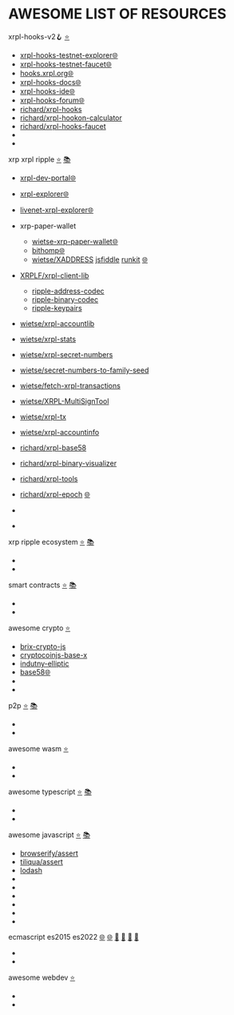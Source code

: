 
# AWESOME LIST OF RESOURCES

xrpl-hooks-v2🪝 [⭐](https://github.com/stars/f1f47a23/lists/xrpl-hooks)<br>

- [xrpl-hooks-testnet-explorer🌐](https://hooks-testnet-v2-explorer.xrpl-labs.com/)
- [xrpl-hooks-testnet-faucet🌐](https://hooks-testnet-v2.xrpl-labs.com/)
- [hooks.xrpl.org🌐](https://hooks.xrpl.org/)
- [xrpl-hooks-docs🌐](https://xrpl-hooks.readme.io/)
- [xrpl-hooks-ide🌐](https://hooks-builder.xrpl.org/develop)
- [xrpl-hooks-forum🌐](https://github.com/XRPLF/Hooks/discussions)
- [richard/xrpl-hooks](https://github.com/RichardAH/xrpl.js)
- [richard/xrpl-hookon-calculator](https://github.com/RichardAH/xrpl-hookon-calculator)
- [richard/xrpl-hooks-faucet](https://github.com/RichardAH/hooks-faucet)
- []()
- []()



xrp xrpl ripple [⭐](https://github.com/stars/f1f47a23/lists/xrpl) [📚](https://github.com/topics/xrpl)<br>

- [xrpl-dev-portal🌐](https://xrpl.org/)
- [xrpl-explorer🌐](https://explorer.xrplf.org/)
- [livenet-xrpl-explorer🌐](https://livenet.xrpl.org/)

- xrp-paper-wallet
  - [wietse-xrp-paper-wallet🌐](https://www.xrpaddress.org/)
  - [bithomp🌐](https://bithomp.github.io/xrp-paper-wallet/)
  - [wietse/XADDRESS](https://github.com/xrp-community/xrpl-tagged-address-codec) [jsfiddle](https://jsfiddle.net/WietseWind/05rpvbag/) [runkit](https://runkit.com/wietsewind/5cbf111b51e3ee00127b2b59) [🌐](https://xrpaddress.info/)

- [XRPLF/xrpl-client-lib](https://github.com/XRPLF/xrpl.js)
  - [ripple-address-codec](https://github.com/XRPLF/xrpl.js/tree/main/packages/ripple-address-codec)
  - [ripple-binary-codec](https://github.com/XRPLF/xrpl.js/tree/main/packages/ripple-binary-codec)
  - [ripple-keypairs](https://github.com/XRPLF/xrpl.js/tree/main/packages/ripple-keypairs)
- [wietse/xrpl-accountlib](https://github.com/WietseWind/xrpl-accountlib)
- [wietse/xrpl-stats](https://github.com/WietseWind/xrp-ledgerstats)
- [wietse/xrpl-secret-numbers](https://github.com/WietseWind/xrpl-secret-numbers)
- [wietse/secret-numbers-to-family-seed](https://github.com/WietseWind/secret-numbers-to-family-seed)
- [wietse/fetch-xrpl-transactions](https://github.com/WietseWind/fetch-xrpl-transactions)
- [wietse/XRPL-MultiSignTool](https://github.com/WietseWind/XRPL-MultiSignTool)
- [wietse/xrpl-tx](https://github.com/XRPL-Labs/XrplTxData)
- [wietse/xrpl-accountinfo](https://github.com/WietseWind/fetch-xrpl-accounts)

- [richard/xrpl-base58](https://richardah.github.io/xrpl-base58-tool/)
- [richard/xrpl-binary-visualizer](https://richardah.github.io/xrpl-binary-visualizer/)
- [richard/xrpl-tools](https://github.com/RichardAH/xrpl-tools)
- [richard/xrpl-epoch](https://github.com/RichardAH/xrpl-epoch-converter) [🌐](https://richardah.github.io/xrpl-epoch-converter/index.html)

- []()
- []()




xrp ripple ecosystem [⭐](https://github.com/stars/f1f47a23/lists/ripple-xrp-ecosystem) [📚](https://github.com/topics/xrp)<br>

- []()
- []()

smart contracts [⭐](https://github.com/stars/f1f47a23/lists/smart-contracts-dapps) [📚](https://github.com/topics/ethereum)<br>

- []()
- []()

awesome crypto [⭐](https://github.com/stars/f1f47a23/lists/awesome-crypto)<br>

- [brix-crypto-js](https://github.com/brix/crypto-js)
- [cryptocoinjs-base-x](https://github.com/cryptocoinjs/base-x)
- [indutny-elliptic](https://github.com/indutny/elliptic)
- [base58🌐](https://incoherency.co.uk/base58/)
- []()
- []()


p2p [⭐](https://github.com/stars/f1f47a23/lists/p2p-holochain) [📚](https://github.com/topics/p2p)<br>

- []()
- []()

awesome wasm [⭐](https://github.com/stars/f1f47a23/lists/awesome-wasm)<br>

- []()
- []()

awesome typescript [⭐](https://github.com/stars/f1f47a23/lists/awesome-typescript) [📚](https://github.com/topics/typescript)<br>

- []()
- []()

awesome javascript [⭐](https://github.com/stars/f1f47a23/lists/awesome-javascript) [📚](https://github.com/topics/javascript)<br>

- [browserify/assert](https://github.com/browserify/commonjs-assert)
- [tiliqua/assert](https://github.com/Tiliqua/assert-js)
- [lodash](https://github.com/lodash/lodash)
- []()
- []()
- []()
- []()
- []()
- []()



ecmascript es2015 es2022 [🌐](https://yagmurcetintas.com/journal/whats-new-in-es2022) [🌐](https://dev.to/jasmin/whats-new-in-es2022-1de6) 
 [🧰](https://deliciousinsights.github.io/confoo-es2022/#/mainTitle) [🧰](https://github.com/sudheerj/ECMAScript-features) [🧰](https://github.com/tc39/proposals) [🧰](https://github.com/daumann/ECMAScript-new-features-list)<br>

- []()
- []()

awesome webdev [⭐](https://github.com/stars/f1f47a23/lists/awesome-webdev)<br>

- []()
- []()

<br><br>


